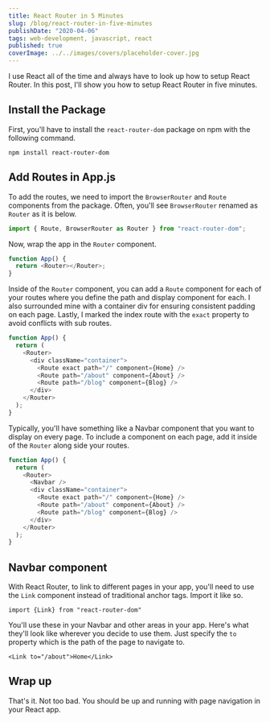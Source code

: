 ```yaml
---
title: React Router in 5 Minutes
slug: /blog/react-router-in-five-minutes
publishDate: "2020-04-06"
tags: web-development, javascript, react
published: true
coverImage: ../../images/covers/placeholder-cover.jpg
---
```


I use React all of the time and always have to look up how to setup React Router. In this post, I'll show you how to setup React Router in five minutes.

## Install the Package

First, you'll have to install the `react-router-dom` package on npm with the following command.

`npm install react-router-dom`

## Add Routes in App.js

To add the routes, we need to import the `BrowserRouter` and `Route` components from the package. Often, you'll see `BrowserRouter` renamed as `Router` as it is below.

```javascript
import { Route, BrowserRouter as Router } from "react-router-dom";
```

Now, wrap the app in the `Router` component.

```javascript
function App() {
  return <Router></Router>;
}
```

Inside of the `Router` component, you can add a `Route` component for each of your routes where you define the path and display component for each. I also surrounded mine with a container div for ensuring consistent padding on each page. Lastly, I marked the index route with the `exact` property to avoid conflicts with sub routes.

```javascript
function App() {
  return (
    <Router>
      <div className="container">
        <Route exact path="/" component={Home} />
        <Route path="/about" component={About} />
        <Route path="/blog" component={Blog} />
      </div>
    </Router>
  );
}
```

Typically, you'll have something like a Navbar component that you want to display on every page. To include a component on each page, add it inside of the `Router` along side your routes.

```javascript
function App() {
  return (
    <Router>
      <Navbar />
      <div className="container">
        <Route exact path="/" component={Home} />
        <Route path="/about" component={About} />
        <Route path="/blog" component={Blog} />
      </div>
    </Router>
  );
}
```

## Navbar component

With React Router, to link to different pages in your app, you'll need to use the `Link` component instead of traditional anchor tags. Import it like so.

`import {Link} from "react-router-dom"`

You'll use these in your Navbar and other areas in your app. Here's what they'll look like wherever you decide to use them. Just specify the `to` property which is the path of the page to navigate to.

`<Link to="/about">Home</Link>`

## Wrap up

That's it. Not too bad. You should be up and running with page navigation in your React app.
